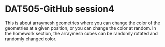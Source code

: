 # DAT505-GitHub session4
This is about arraymesh geometries where you can change the color of the geometries at a given position, or you can change the color at random.
In the homework section, the arraymesh cubes can be randomly rotated and randomly changed color.
